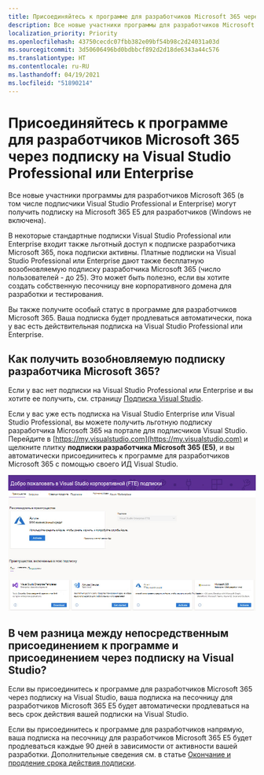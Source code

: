 ```yaml
---
title: Присоединяйтесь к программе для разработчиков Microsoft 365 через подписку на Visual Studio Professional или Enterprise
description: Все новые участники программы для разработчиков Microsoft 365 (в том числе подписчики Visual Studio Professional и Enterprise) могут получить подписку на Microsoft 365 E5 для разработчиков (Windows не включена).
localization_priority: Priority
ms.openlocfilehash: 43750cecdc07fbb382e09bf54b98c2d24031a03d
ms.sourcegitcommit: 3d50606496bd0bdbbcf892d2d18de6343a44c576
ms.translationtype: HT
ms.contentlocale: ru-RU
ms.lasthandoff: 04/19/2021
ms.locfileid: "51890214"
---
```

# <a name="join-the-microsoft-365-developer-program-with-a-visual-studio-professional-or-enterprise-subscription"></a>Присоединяйтесь к программе для разработчиков Microsoft 365 через подписку на Visual Studio Professional или Enterprise

Все новые участники программы для разработчиков Microsoft 365 (в том числе подписчики Visual Studio Professional и Enterprise) могут получить подписку на Microsoft 365 E5 для разработчиков (Windows не включена). 

В некоторые стандартные подписки Visual Studio Professional или Enterprise входит также льготный доступ к подписке разработчика Microsoft 365, пока подписки активны. Платные подписки на Visual Studio Professional или Enterprise дают также бесплатную возобновляемую подписку разработчика Microsoft 365 (число пользователей - до 25). Это может быть полезно, если вы хотите создать собственную песочницу вне корпоративного домена для разработки и тестирования.

Вы также получите особый статус в программе для разработчиков Microsoft 365. Ваша подписка будет продлеваться автоматически, пока у вас есть действительная подписка на Visual Studio Professional или Enterprise.

## <a name="how-do-i-get-a-renewable-microsoft-365-developer-subscription"></a>Как получить возобновляемую подписку разработчика Microsoft 365?

Если у вас нет подписки на Visual Studio Professional или Enterprise и вы хотите ее получить, см. страницу [Подписка Visual Studio](https://visualstudio.microsoft.com/vs/pricing/).

Если у вас уже есть подписка на Visual Studio Enterprise или Visual Studio Professional, вы можете получить льготную подписку разработчика Microsoft 365 на портале для подписчиков Visual Studio. Перейдите в [https://my.visualstudio.com](https://my.visualstudio.com) и щелкните плитку **подписки разработчика Microsoft 365 (E5)**, и вы автоматически присоединитесь к программе для разработчиков Microsoft 365 с помощью своего ИД Visual Studio.

![Снимок экрана: страница Visual Studio с плиткой подписки разработчика Microsoft 365](images/visual-studio-dev-program-tile.jpg)

## <a name="what-is-the-difference-between-joining-the-program-directly-and-joining-with-my-visual-studio-subscription"></a>В чем разница между непосредственным присоединением к программе и присоединением через подписку на Visual Studio?

Если вы присоединитесь к программе для разработчиков Microsoft 365 через подписку на Visual Studio, ваша подписка на песочницу для разработчиков Microsoft 365 E5 будет автоматически продлеваться на весь срок действия вашей подписки на Visual Studio. 

Если вы присоединитесь к программе для разработчиков напрямую, ваша подписка на песочницу для разработчиков Microsoft 365 E5 будет продлеваться каждые 90 дней в зависимости от активности вашей разработки. Дополнительные сведения см. в статье [Окончание и продление срока действия подписки](subscription-expiration-and-renewal.md).